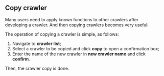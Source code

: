 ## Copy crawler

Many users need to apply known functions to other crawlers after developing a crawler. And then copying crawlers becomes very useful.

The operation of copying a crawler is simple, as follows:

1. Navigate to **crawler list**;
2. Select a crawler to be copied and click **copy** to open a confirmation box;
3. Enter the name of the new crawler in **new crawler name** and click **confirm**.

Then, the crawler copy is done.
